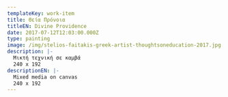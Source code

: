 ```yaml
---
templateKey: work-item
title: Θεία Πρόνοια
titleEN: Divine Providence
date: 2017-07-12T12:03:00.000Z
type: painting
image: /img/stelios-faitakis-greek-artist-thoughtsoneducation-2017.jpg
description: |-
  Μικτή τεχνική σε καμβά
  240 x 192
descriptionEN: |-
  Mixed media on canvas
  240 x 192
---
```

